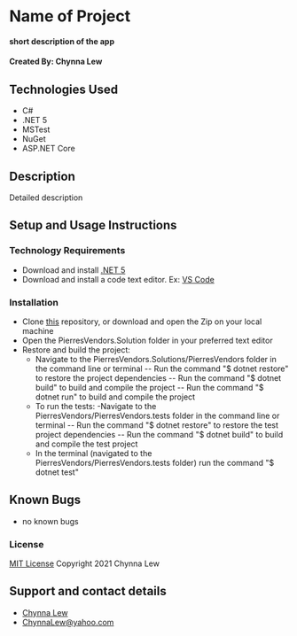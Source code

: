 # Name of Project

#### short description of the app

#### Created By: Chynna Lew

## Technologies Used

* C#
* .NET 5
* MSTest
* NuGet
* ASP.NET Core

## Description

Detailed description

## Setup and Usage Instructions

### Technology Requirements

* Download and install [.NET 5](https://dotnet.microsoft.com/download/dotnet/5.0)
* Download and install a code text editor. Ex: [VS Code](https://code.visualstudio.com/)

### Installation

* Clone [this](github.com/chynnalew/PierresVendors.Solution) repository, or download and open the Zip on your local machine
* Open the PierresVendors.Solution folder in your preferred text editor
* Restore and build the project:
  - Navigate to the PierresVendors.Solutions/PierresVendors folder in the command line or terminal 
    -- Run the command "$ dotnet restore" to restore the project dependencies
    -- Run the command "$ dotnet build" to build and compile the project
    -- Run the command "$ dotnet run" to build and compile the project
  * To run the tests:
 -Navigate to the PierresVendors/PierresVendors.tests folder in the command line or terminal 
    -- Run the command "$ dotnet restore" to restore the test project dependencies
    -- Run the command "$ dotnet build" to build and compile the test project
  - In the terminal (navigated to the PierresVendors/PierresVendors.tests folder) run the command "$ dotnet test"

## Known Bugs

* no known bugs

### License

[MIT License](https://opensource.org/licenses/MIT)
Copyright 2021 Chynna Lew

## Support and contact details

* [Chynna Lew](github.com/chynnalew) 
* <ChynnaLew@yahoo.com>